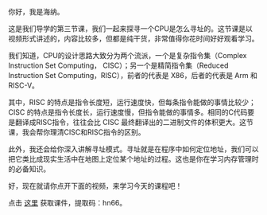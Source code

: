 你好，我是海纳。

这是我们导学的第三节课，我们一起来探寻一个CPU是怎么寻址的。这节课是以视频形式讲述的，内容比较多，但都是纯干货，非常值得你花时间好好观看学习。

我们知道，CPU的设计思路大致分为两个流派，一个是复杂指令集（Complex Instruction Set Computing， CISC）；另一个是精简指令集（Reduced Instruction Set Computing，RISC），前者的代表是 X86，后者的代表是 Arm 和 RISC-V。

其中，RISC 的特点是指令长度短，运行速度快，但每条指令能做的事情比较少；CISC 的特点是指令长度长，运行速度慢，但指令能做的事情多。相同的C代码要是翻译成RISC指令，往往会比 CISC 最终翻译出的二进制文件的体积更大。这节课，我会帮你理清CISC和RISC指令的区别。

此外，我还会给你深入讲解寻址模式。寻址就是在程序中如何定位地址，我们可以把它类比成现实生活中在地图上定位某个地址的过程。这也是你在学习内存管理时的必备知识。

好，现在就请你点开下面的视频，来学习今天的课程吧！

点击 [这里](https://pan.baidu.com/s/1565zP07nd69UQHOxupPktQ) 获取课件，提取码：hn66。